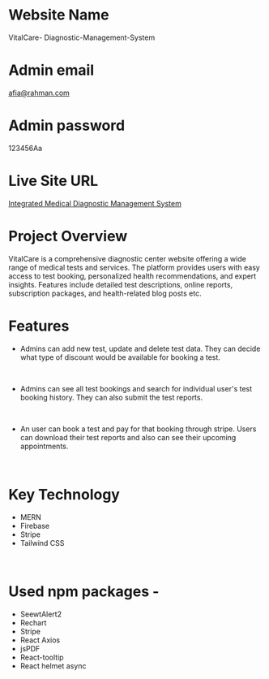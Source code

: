 # Website Name
VitalCare- Diagnostic-Management-System
<!-- Admin username
Afia Rahman

Admin email
afia@rahman.com

Admin password
123456Aa -->
# Admin email
afia@rahman.com

# Admin password
123456Aa

# Live Site URL
 [Integrated Medical Diagnostic Management System](https://diagnostic-app-auth.web.app/ )

# Project Overview
VitalCare is a comprehensive diagnostic center website offering a wide range of medical tests and services. The platform provides users with easy access to test booking, personalized health recommendations, and expert insights. Features include detailed test descriptions, online reports, subscription packages, and health-related blog posts etc.

# Features
* Admins can add new test, update and delete test data. They can decide what type of discount would be available for booking a test.
<br>

* Admins can see all test bookings and search for individual user's test booking history. They can also submit the test reports.
<br>

* An user can book a test and pay for that booking through stripe. Users can download their test reports and also can see their upcoming appointments.
<br>

# Key Technology
* MERN
* Firebase
* Stripe
* Tailwind CSS

<br>

# Used npm packages -
* SeewtAlert2
* Rechart
* Stripe
* React Axios
* jsPDF
* React-tooltip
* React helmet async


